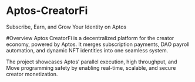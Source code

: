 # Aptos-CreatorFi
Subscribe, Earn, and Grow Your Identity on Aptos

#Overview
Aptos CreatorFi is a decentralized platform for the creator economy, powered by Aptos. It merges subscription payments, DAO payroll automation, and dynamic NFT identities into one seamless system.

The project showcases Aptos’ parallel execution, high throughput, and Move programming safety by enabling real-time, scalable, and secure creator monetization.
